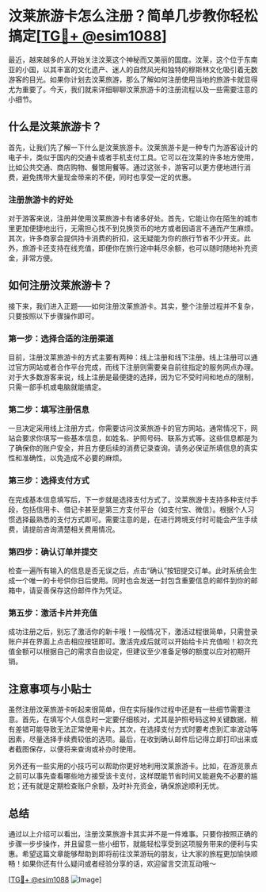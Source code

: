 # 汶莱旅游卡怎么注册？简单几步教你轻松搞定[[TG💪+ @esim1088](https://t.me/s/esim1088)]

最近，越来越多的人开始关注汶莱这个神秘而又美丽的国度。汶莱，这个位于东南亚的小国，以其丰富的文化遗产、迷人的自然风光和独特的穆斯林文化吸引着无数游客的目光。如果你计划去汶莱旅游，那么了解如何注册使用当地的旅游卡就显得尤为重要了。今天，我们就来详细聊聊汶莱旅游卡的注册流程以及一些需要注意的小细节。

## 什么是汶莱旅游卡？

首先，让我们先了解一下什么是汶莱旅游卡。汶莱旅游卡是一种专门为游客设计的电子卡，类似于国内的交通卡或者手机支付工具。它可以在汶莱的许多地方使用，比如公共交通、商店购物、餐馆用餐等。通过这张卡，游客可以更方便地进行消费，避免携带大量现金带来的不便，同时也享受一定的优惠。

### 注册旅游卡的好处

对于游客来说，注册并使用汶莱旅游卡有诸多好处。首先，它能让你在陌生的城市里更加便捷地出行，无需担心找不到兑换货币的地方或者因语言不通而产生麻烦。其次，许多商家会提供持卡消费的折扣，这无疑能为你的旅行节省不少开支。此外，旅游卡还支持在线充值，即便你在旅行途中耗尽余额，也可以随时随地补充资金，非常方便。

## 如何注册汶莱旅游卡？

接下来，我们进入正题——如何注册汶莱旅游卡。其实，整个注册过程并不复杂，只要按照以下步骤操作即可。

### 第一步：选择合适的注册渠道

目前，注册汶莱旅游卡的方式主要有两种：线上注册和线下注册。线上注册可以通过官方网站或者合作平台完成，而线下注册则需要亲自前往指定的服务网点办理。对于大多数游客来说，线上注册是最便捷的选择，因为它不受时间和地点的限制，只需一部手机或电脑就能搞定。

### 第二步：填写注册信息

一旦决定采用线上注册方式，你需要访问汶莱旅游卡的官方网站。通常情况下，网站会要求你填写一些基本信息，如姓名、护照号码、联系方式等。这些信息都是为了确保你的账户安全，并且方便后续的消费记录查询。请务必保证所填信息的真实性和准确性，以免造成不必要的麻烦。

### 第三步：选择支付方式

在完成基本信息填写后，下一步就是选择支付方式了。汶莱旅游卡支持多种支付手段，包括信用卡、借记卡甚至是第三方支付平台（如支付宝、微信）。根据个人习惯选择最熟悉的支付方式即可。需要注意的是，在进行跨境支付时可能会产生手续费，请提前咨询清楚相关费用情况。

### 第四步：确认订单并提交

检查一遍所有输入的信息是否无误之后，点击“确认”按钮提交订单。此时系统会生成一个唯一的卡号供你日后使用。同时也会发送一封包含重要信息的邮件到你的邮箱中，请妥善保存这份邮件作为凭证。

### 第五步：激活卡片并充值

成功注册之后，别忘了激活你的新卡哦！一般情况下，激活过程很简单，只需登录账户并在界面上点击相应按钮即可。激活完成后就可以开始给卡片充值啦！初次充值金额可以根据自己的需求自由设定，但建议至少准备足够的额度以应对初期开销。

## 注意事项与小贴士

虽然注册汶莱旅游卡听起来很简单，但在实际操作过程中还是有一些细节需要注意。首先，在填写个人信息时一定要仔细核对，尤其是护照号码这种关键数据，稍有差错可能导致无法正常使用卡片。其次，在选择支付方式时要考虑到汇率波动等因素，尽量选择手续费较低的选项。最后，在收到确认邮件后记得立即打印出来或者截图保存，以便将来查询或补办时使用。

另外还有一些实用的小技巧可以帮助你更好地利用汶莱旅游卡。比如，在游览景点之前可以事先查看哪些地方接受该卡支付，这样既能节省时间又能避免不必要的尴尬；还有就是定期检查账户余额，及时补充资金，确保旅途顺利无忧。

## 总结

通过以上介绍可以看出，注册汶莱旅游卡其实并不是一件难事。只要你按照正确的步骤一步步操作，并且留意一些小细节，就能轻松享受到这项服务带来的便利与实惠。希望这篇文章能够帮助到即将前往汶莱游玩的朋友，让大家的旅程更加愉快顺畅！如果你还有什么疑问或者经验分享的话，欢迎留言交流互动哦～

[[TG💪+ @esim1088](https://t.me/s/esim1088) ![Image](https://i.postimg.cc/4NQfJmqS/Snipaste-2025-05-13-00-14-12.png)]